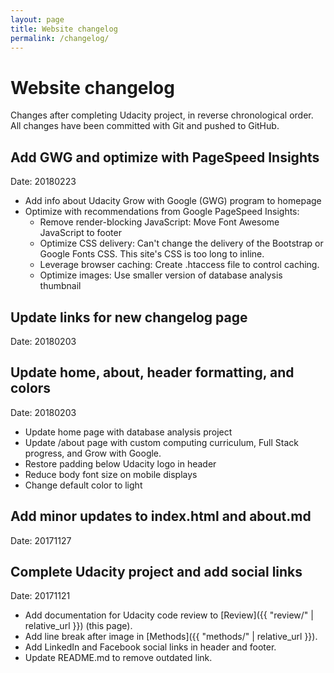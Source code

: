 ```yaml
---
layout: page
title: Website changelog
permalink: /changelog/
---
```

# Website changelog

Changes after completing Udacity project, in reverse chronological order. All changes have been committed with Git and pushed to GitHub.


## Add GWG and optimize with PageSpeed Insights

Date: 20180223

* Add info about Udacity Grow with Google (GWG) program to homepage
* Optimize with recommendations from Google PageSpeed Insights:
	- Remove render-blocking JavaScript: Move Font Awesome JavaScript to footer
	- Optimize CSS delivery: Can't change the delivery of the Bootstrap or Google Fonts CSS. This site's CSS is too long to inline.
	- Leverage browser caching: Create .htaccess file to control caching.
	- Optimize images: Use smaller version of database analysis thumbnail


## Update links for new changelog page

Date: 20180203


## Update home, about, header formatting, and colors

Date: 20180203

* Update home page with database analysis project
* Update /about page with custom computing curriculum, Full Stack progress, and Grow with Google.
* Restore padding below Udacity logo in header
* Reduce body font size on mobile displays
* Change default color to light


## Add minor updates to index.html and about.md

Date: 20171127

## Complete Udacity project and add social links

Date: 20171121

* Add documentation for Udacity code review to [Review]({{ "review/" | relative_url }}) (this page).
* Add line break after image in [Methods]({{ "methods/" | relative_url }}).
* Add LinkedIn and Facebook social links in header and footer.
* Update README.md to remove outdated link.